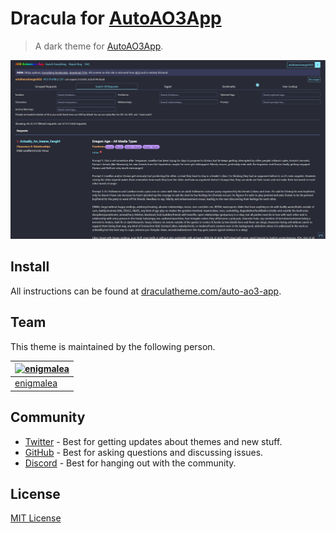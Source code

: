# Dracula for [AutoAO3App](https://autoao3app.firebaseapp.com)

> A dark theme for [AutoAO3App](https://autoao3app.firebaseapp.com).

![Screenshot](./screenshot.png)


## Install

All instructions can be found at [draculatheme.com/auto-ao3-app](https://draculatheme.com/auto-ao3-app).

## Team

This theme is maintained by the following person.

| [![enigmalea](https://github.com/enigmalea.png?size=100)](https://github.com/enigmalea) |
| ---------------------------------------------------------------------------------------- |
| [enigmalea](https://github.com/enigmalea)                                               |

## Community

- [Twitter](https://twitter.com/draculatheme) - Best for getting updates about themes and new stuff.
- [GitHub](https://github.com/dracula/dracula-theme/discussions) - Best for asking questions and discussing issues.
- [Discord](https://draculatheme.com/discord-invite) - Best for hanging out with the community.

## License

[MIT License](./LICENSE)
